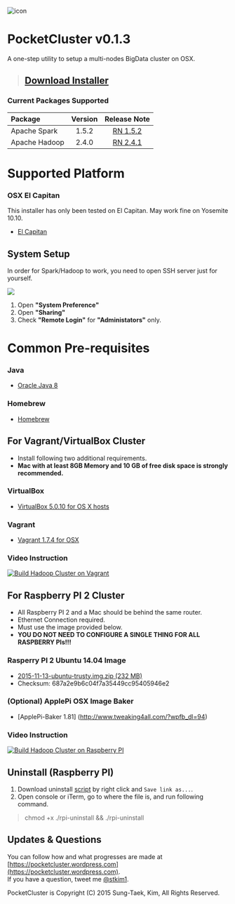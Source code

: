 ![icon](https://raw.githubusercontent.com/stkim1/pocketcluster/master/images/icon_256x256.png)

# PocketCluster v0.1.3  

A one-step utility to setup a multi-nodes BigData cluster on OSX. 

> ## [Download Installer](https://github.com/stkim1/pocketcluster/raw/master/release/PocketCluster-0.1.3.dmg) 

### Current Packages Supported  

| Package  | Version | Release Note |
|:----------|:-------------:|:------:|
| Apache Spark | 1.5.2 | [RN 1.5.2](https://spark.apache.org/releases/spark-release-1-5-2.html) |
| Apache Hadoop | 2.4.0 | [RN 2.4.1](http://hadoop.apache.org/docs/r2.4.1/hadoop-project-dist/hadoop-common/releasenotes.html) |

# Supported Platform

### OSX El Capitan  

This installer has only been tested on El Capitan. May work fine on Yosemite 10.10.  

- [El Capitan](https://itunes.apple.com/WebObjects/MZStore.woa/wa/viewSoftware?id=1018109117&mt=12&ls=1)  

## System Setup  

In order for Spark/Hadoop to work, you need to open SSH server just for yourself.  

![](https://raw.githubusercontent.com/stkim1/pocketcluster/master/images/system-setup.png)

1. Open **"System Preference"**  
2. Open **"Sharing"**  
3. Check **"Remote Login"** for **"Administators"** only.  

# Common Pre-requisites  

### Java  

- [Oracle Java 8](http://www.oracle.com/technetwork/java/javase/downloads/jdk8-downloads-2133151.html)  

### Homebrew  

- [Homebrew](http://brew.sh)  

## For Vagrant/VirtualBox Cluster   

- Install following two additional requirements.  
- **Mac with at least 8GB Memory and 10 GB of free disk space is strongly recommended.**  

### VirtualBox  

- [VirtualBox 5.0.10 for OS X hosts](http://download.virtualbox.org/virtualbox/5.0.10/VirtualBox-5.0.10-104061-OSX.dmg)

### Vagrant  

- [Vagrant 1.7.4 for OSX](https://releases.hashicorp.com/vagrant/1.7.4/vagrant_1.7.4.dmg)  

### Video Instruction    
[![Build Hadoop Cluster on Vagrant](http://img.youtube.com/vi/daNc14JL7as/0.jpg)](https://www.youtube.com/watch?v=daNc14JL7as&vq=hd720)  

## For Raspberry PI 2 Cluster  

- All Raspberry PI 2 and a Mac should be behind the same router.  
- Ethernet Connection required.  
- Must use the image provided below.  
- **YOU DO NOT NEED TO CONFIGURE A SINGLE THING FOR ALL RASPBERRY PIs!!!**  

### Rasperry PI 2 Ubuntu 14.04 Image
 
- [2015-11-13-ubuntu-trusty.img.zip (232 MB)](https://drive.google.com/open?id=0B2HeHl9cRYJHNUlQb1ZJMlJNYzA)   
- Checksum: 687a2e9b6c04f7a35449cc95405946e2  

### (Optional) ApplePi OSX Image Baker  

- [ApplePi-Baker 1.81] (http://www.tweaking4all.com/?wpfb_dl=94)

### Video Instruction   
[![Build Hadoop Cluster on Raspberry PI](http://img.youtube.com/vi/0TzPHj9C0Ak/0.jpg)](https://www.youtube.com/watch?v=0TzPHj9C0Ak&vq=hd720)  


## Uninstall (Raspberry PI)

1. Download uninstall [script](https://raw.githubusercontent.com/stkim1/pocketcluster/master/uninstall/rpi-uninstall) by right click and `Save link as...`.
2. Open console or iTerm, go to where the file is, and run following command.  

> chmod +x ./rpi-uninstall && ./rpi-uninstall


## Updates & Questions  

You can follow how and what progresses are made at [https://pocketcluster.wordpress.com](https://pocketcluster.wordpress.com).  
If you have a question, tweet me [@stkim1](https://twitter.com/stkim1).  

PocketCluster is Copyright (C) 2015 Sung-Taek, Kim, All Rights Reserved.
